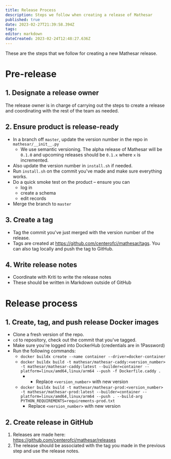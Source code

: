 ```yaml
---
title: Release Process
description: Steps we follow when creating a release of Mathesar
published: true
date: 2023-02-27T21:39:58.394Z
tags: 
editor: markdown
dateCreated: 2023-02-24T12:48:27.636Z
---
```


These are the steps that we follow for creating a new Mathesar release.

# Pre-release
## 1. Designate a release owner
The release owner is in charge of carrying out the steps to create a release and coordinating with the rest of the team as needed.

## 2. Ensure product is release-ready
- In a branch off `master`, update the version number in the repo in  `mathesar/__init__.py`
  - We use semantic versioning. The alpha release of Mathesar will be `0.1.0` and upcoming releases should be `0.1.x` where `x` is incremented.
- Also update the version number in `install.sh` if needed.
- Run `install.sh` on the commit you've made and make sure everything works.
- Do a quick smoke test on the product – ensure you can
  - log in
  - create a schema
  - edit records
- Merge the branch to `master`

## 3. Create a tag
- Tag the commit you've just merged with the version number of the release.
- Tags are created at https://github.com/centerofci/mathesar/tags. You can also tag locally and push the tag to GitHub.

## 4. Write release notes
- Coordinate with Kriti to write the release notes
- These should be written in Markdown outside of GitHub

# Release process
## 1. Create, tag, and push release Docker images
- Clone a fresh version of the repo.
- `cd` to repository, check out the commit that you've tagged.
- Make sure you're logged into DockerHub (credentials are in 1Password)
- Run the following commands:
  - `docker buildx create --name container --driver=docker-container`
  - `docker buildx build -t mathesar/mathesar-caddy:<version_number> -t mathesar/mathesar-caddy:latest --builder=container --platform=linux/amd64,linux/arm64 --push -f Dockerfile.caddy .`
    - - Replace `<version_number>` with new version
  - `docker buildx build -t mathesar/mathesar-prod:<version_number> -t mathesar/mathesar-prod:latest --builder=container --platform=linux/amd64,linux/arm64 --push . --build-arg PYTHON_REQUIREMENTS=requirements-prod.txt`
    - Replace `<version_number>` with new version

## 2. Create release in GitHub
1. Releases are made here: https://github.com/centerofci/mathesar/releases
2. The release should be associated with the tag you made in the previous step and use the release notes.

